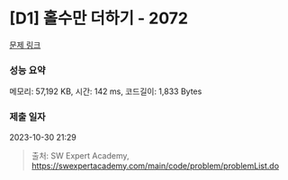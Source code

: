 # [D1] 홀수만 더하기 - 2072 

[문제 링크](https://swexpertacademy.com/main/code/problem/problemDetail.do?contestProbId=AV5QSEhaA5sDFAUq) 

### 성능 요약

메모리: 57,192 KB, 시간: 142 ms, 코드길이: 1,833 Bytes

### 제출 일자

2023-10-30 21:29



> 출처: SW Expert Academy, https://swexpertacademy.com/main/code/problem/problemList.do